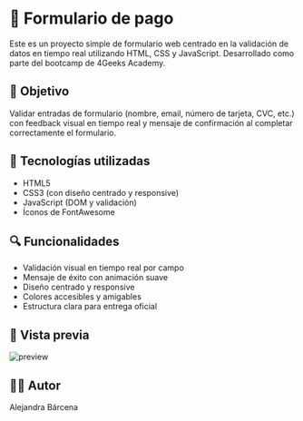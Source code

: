 


# 📝 Formulario de pago

Este es un proyecto simple de formulario web centrado en la validación de datos en tiempo real utilizando HTML, CSS y JavaScript. Desarrollado como parte del bootcamp de 4Geeks Academy.

## 🎯 Objetivo
Validar entradas de formulario (nombre, email, número de tarjeta, CVC, etc.) con feedback visual en tiempo real y mensaje de confirmación al completar correctamente el formulario.

## 🚀 Tecnologías utilizadas
- HTML5
- CSS3 (con diseño centrado y responsive)
- JavaScript (DOM y validación)
- Íconos de FontAwesome

## 🔍 Funcionalidades
- Validación visual en tiempo real por campo
- Mensaje de éxito con animación suave
- Diseño centrado y responsive
- Colores accesibles y amigables
- Estructura clara para entrega oficial

## 📸 Vista previa
![preview](./assets/preview.png)

## 👩‍💻 Autor
Alejandra Bárcena



